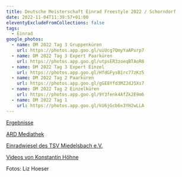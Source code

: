 ```yaml
---
title: Deutsche Meisterschaft Einrad Freestyle 2022 / Schorndorf
date: 2022-11-04T11:39:57+01:00
eleventyExcludeFromCollections: false
tags:
  - Einrad
google_photos:
  - name: DM 2022 Tag 3 Gruppenküren
    url: https://photos.app.goo.gl/uiUcg7QmyYaAPurp7
  - name: DM 2022 Tag 3 Expert Paarküren
    url: https://photos.app.goo.gl/utpsER3zoeqBTAoR8
  - name: DM 2022 Tag 3 Expert Einzel
    url: https://photos.app.goo.gl/HfdGFysB1rc77zKz5
  - name: DM 2022 Tag 2 Paarküren
    url: https://photos.app.goo.gl/gGE8Yfd3MZJdJ5Xs7
  - name: DM 2022 Tag 2 Einzelküren
    url: https://photos.app.goo.gl/9Y3fenk4AfZk2E9m6
  - name: DM 2022 Tag 1
    url: https://photos.app.goo.gl/kU6jGcb6x3YH2wLLA
---
```

[Ergebnisse](https://www.einradverband.de/2022/09/30/dm-freestyle-2022-ausschreibung/)

[ARD Mediathek](https://www.ardmediathek.de/video/swr-aktuell-baden-wuerttemberg/deutsche-meisterschaften-im-einrad-freestyle-in-schorndorf/swr-bw/Y3JpZDovL3N3ci5kZS9hZXgvbzE3NTU0MTE)

[Einradwiesel des TSV Miedelsbach e.V.](https://www.einradwiesel.de/deutsche-meisterschaft/)

[Videos von Konstantin Höhne](https://konstantinhoehne.de/2022/10/schorndorf2022/)

Fotos: Liz Hoeser

